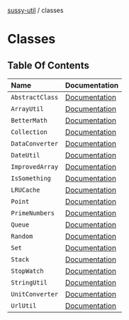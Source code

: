 [sussy-util](../README.md) / classes

# Classes

## Table Of Contents

| Name | Documentation |
| :------ | :------ |
| `AbstractClass` | [Documentation](./AbstractClass.md) |
| `ArrayUtil` | [Documentation](./ArrayUtil.md) |
| `BetterMath` | [Documentation](./BetterMath.md) |
| `Collection` | [Documentation](./Collection.md) |
| `DataConverter` | [Documentation](./DataConverter.md) |
| `DateUtil` | [Documentation](./DateUtil.md) |
| `ImprovedArray` | [Documentation](./ImprovedArray.md) |
| `IsSomething` | [Documentation](./IsSomething.md) |
| `LRUCache` | [Documentation](./LRUCache.md) |
| `Point` | [Documentation](./Point.md) |
| `PrimeNumbers` | [Documentation](./PrimeNumbers.md) |
| `Queue` | [Documentation](./Queue.md) |
| `Random` | [Documentation](./Random.md) |
| `Set` | [Documentation](./Set.md) |
| `Stack` | [Documentation](./Stack.md) |
| `StopWatch` | [Documentation](./StopWatch.md) |
| `StringUtil` | [Documentation](./StringUtil.md) |
| `UnitConverter` | [Documentation](./UnitConverter.md) |
| `UrlUtil` | [Documentation](./UrlUtil.md) |

